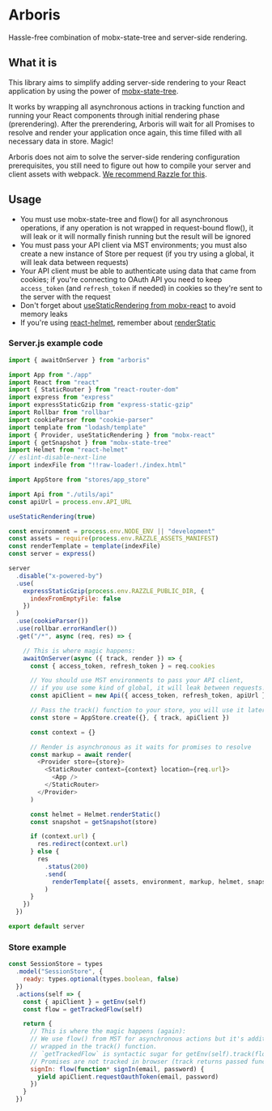 # Arboris

Hassle-free combination of mobx-state-tree and server-side rendering.

## What it is

This library aims to simplify adding server-side rendering to your React application by using the power of [mobx-state-tree](https://github.com/mobxjs/mobx-state-tree).

It works by wrapping all asynchronous actions in tracking function and running your React components through initial rendering phase (prerendering). After the prerendering, Arboris will wait for all Promises to resolve and render your application once again, this time filled with all necessary data in store. Magic!

Arboris does not aim to solve the server-side rendering configuration prerequisites, you still need to figure out how to compile your server and client assets with webpack. [We recommend Razzle for this](https://github.com/jaredpalmer/razzle).

## Usage

- You must use mobx-state-tree and flow() for all asynchronous operations, if any operation is not wrapped in request-bound flow(), it will leak or it will normally finish running but the result will be ignored
- You must pass your API client via MST environments; you must also create a new instance of Store per request (if you try using a global, it will leak data between requests)
- Your API client must be able to authenticate using data that came from cookies; if you're connecting to OAuth API you need to keep `access_token` (and `refresh_token` if needed) in cookies so they're sent to the server with the request
- Don't forget about [useStaticRendering from mobx-react](https://github.com/mobxjs/mobx-react#server-side-rendering-with-usestaticrendering) to avoid memory leaks
- If you're using [react-helmet](https://github.com/nfl/react-helmet), remember about [renderStatic](https://github.com/nfl/react-helmet#server-usage)

### Server.js example code

```javascript
import { awaitOnServer } from "arboris"

import App from "./app"
import React from "react"
import { StaticRouter } from "react-router-dom"
import express from "express"
import expressStaticGzip from "express-static-gzip"
import Rollbar from "rollbar"
import cookieParser from "cookie-parser"
import template from "lodash/template"
import { Provider, useStaticRendering } from "mobx-react"
import { getSnapshot } from "mobx-state-tree"
import Helmet from "react-helmet"
// eslint-disable-next-line
import indexFile from "!!raw-loader!./index.html"

import AppStore from "stores/app_store"

import Api from "./utils/api"
const apiUrl = process.env.API_URL

useStaticRendering(true)

const environment = process.env.NODE_ENV || "development"
const assets = require(process.env.RAZZLE_ASSETS_MANIFEST)
const renderTemplate = template(indexFile)
const server = express()

server
  .disable("x-powered-by")
  .use(
    expressStaticGzip(process.env.RAZZLE_PUBLIC_DIR, {
      indexFromEmptyFile: false
    })
  )
  .use(cookieParser())
  .use(rollbar.errorHandler())
  .get("/*", async (req, res) => {

    // This is where magic happens:
    awaitOnServer(async ({ track, render }) => {
      const { access_token, refresh_token } = req.cookies

      // You should use MST environments to pass your API client,
      // if you use some kind of global, it will leak between requests!
      const apiClient = new Api({ access_token, refresh_token, apiUrl })

      // Pass the track() function to your store, you will use it later
      const store = AppStore.create({}, { track, apiClient })

      const context = {}

      // Render is asynchronous as it waits for promises to resolve
      const markup = await render(
        <Provider store={store}>
          <StaticRouter context={context} location={req.url}>
            <App />
          </StaticRouter>
        </Provider>
      )

      const helmet = Helmet.renderStatic()
      const snapshot = getSnapshot(store)

      if (context.url) {
        res.redirect(context.url)
      } else {
        res
          .status(200)
          .send(
            renderTemplate({ assets, environment, markup, helmet, snapshot })
          )
      }
    })
  })

export default server
```

### Store example

```javascript
const SessionStore = types
  .model("SessionStore", {
    ready: types.optional(types.boolean, false)
  })
  .actions(self => {
    const { apiClient } = getEnv(self)
    const flow = getTrackedFlow(self)

    return {
      // This is where the magic happens (again):
      // We use flow() from MST for asynchronous actions but it's additionally
      // wrapped in the track() function.
      // `getTrackedFlow` is syntactic sugar for getEnv(self).track(flow(fn))
      // Promises are not tracked in browser (track returns passed function)
      signIn: flow(function* signIn(email, password) {
        yield apiClient.requestOauthToken(email, password)
      })
    }
  })
```